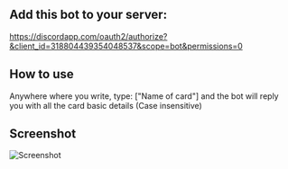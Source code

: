 ## Add this bot to your server:
https://discordapp.com/oauth2/authorize?&client_id=318804439354048537&scope=bot&permissions=0
## How to use
Anywhere where you write, type: ["Name of card"] and the bot will reply you with all the card basic details (Case insensitive)

## Screenshot
![Screenshot](https://i.imgur.com/ogIDoQS.png)
